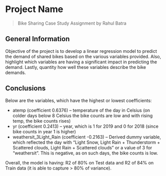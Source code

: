 # Project Name
> Bike Sharing Case Study Assignment
> by Rahul Batra

## General Information
Objective of the project is to develop a linear regression model to predict the demand of shared bikes based on the various variables provided. Also, highlight which variables are having a significant impact in predicting the demand. Lastly, quantity how well these variables describe the bike demands.


## Conclusions
Below are the variables, which have the highest or lowest coefficients: 
- atemp (coefficient 0.6376) – temperature of the day in Celsius (on colder days below 8 Celsius the bike counts are low and with rising temp, the bike counts rises) 
- yr (coefficient 0.2413) – year, which is 1 for 2019 and 0 for 2018 (since bike counts in year 1 is higher) 
- weathersit_3Light_Rain (coefficient -0.2163) – Derived dummy variable, which reflected the day with “Light Snow, Light Rain + Thunderstorm + Scattered clouds, Light Rain + Scattered clouds” or a value of 3 for “weathersit”. This is negative, as on such days, the bike counts is low.

Overall, the model is having: R2 of 80% on Test data and R2 of 84% on Train data (it is able to capture > 80% of variance).
